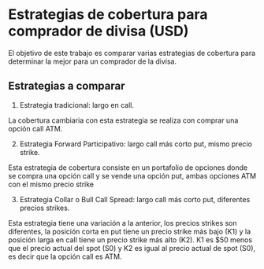 # Estrategias de cobertura para comprador de divisa (USD)

El objetivo de este trabajo es comparar varias estrategias de cobertura para determinar 
la mejor para un comprador de la divisa.

## Estrategias a comparar

1. Estrategia tradicional: largo en call. 

La cobertura cambiaria con esta estrategia se realiza con comprar una opción call ATM. 

2. Estrategia Forward Participativo: largo call más corto put, mismo precio strike. 

Esta estrategia de cobertura consiste en un portafolio de opciones donde se compra una 
opción call y se vende una opción put, ambas opciones ATM con el mismo precio strike

3. Estrategia Collar o Bull Call Spread: largo call más corto put, diferentes 
precios strikes. 

Esta estrategia tiene una variación a la anterior, los precios strikes son diferentes, la 
posición corta en put tiene un precio strike más bajo (K1) y la posición larga en call tiene 
un precio strike más alto (K2). K1 es $50 menos que el precio actual del spot (S0) y K2 es 
igual al precio actual de spot (S0), es decir que la opción call es ATM.

